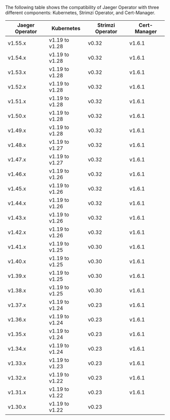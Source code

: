 The following table shows the compatibility of Jaeger Operator with three different components: Kubernetes, Strimzi Operator, and Cert-Manager.

| Jaeger Operator | Kubernetes      | Strimzi Operator   | Cert-Manager |
|-----------------|-----------------|--------------------|--------------|
| v1.55.x         | v1.19 to v1.28  | v0.32              | v1.6.1       |
| v1.54.x         | v1.19 to v1.28  | v0.32              | v1.6.1       |
| v1.53.x         | v1.19 to v1.28  | v0.32              | v1.6.1       |
| v1.52.x         | v1.19 to v1.28  | v0.32              | v1.6.1       |
| v1.51.x         | v1.19 to v1.28  | v0.32              | v1.6.1       |
| v1.50.x         | v1.19 to v1.28  | v0.32              | v1.6.1       |
| v1.49.x         | v1.19 to v1.28  | v0.32              | v1.6.1       |
| v1.48.x         | v1.19 to v1.27  | v0.32              | v1.6.1       |
| v1.47.x         | v1.19 to v1.27  | v0.32              | v1.6.1       |
| v1.46.x         | v1.19 to v1.26  | v0.32              | v1.6.1       |
| v1.45.x         | v1.19 to v1.26  | v0.32              | v1.6.1       |
| v1.44.x         | v1.19 to v1.26  | v0.32              | v1.6.1       |
| v1.43.x         | v1.19 to v1.26  | v0.32              | v1.6.1       |
| v1.42.x         | v1.19 to v1.26  | v0.32              | v1.6.1       |
| v1.41.x         | v1.19 to v1.25  | v0.30              | v1.6.1       |
| v1.40.x         | v1.19 to v1.25  | v0.30              | v1.6.1       |
| v1.39.x         | v1.19 to v1.25  | v0.30              | v1.6.1       |
| v1.38.x         | v1.19 to v1.25  | v0.30              | v1.6.1       |
| v1.37.x         | v1.19 to v1.24  | v0.23              | v1.6.1       |
| v1.36.x         | v1.19 to v1.24  | v0.23              | v1.6.1       |
| v1.35.x         | v1.19 to v1.24  | v0.23              | v1.6.1       |
| v1.34.x         | v1.19 to v1.24  | v0.23              | v1.6.1       |
| v1.33.x         | v1.19 to v1.23  | v0.23              | v1.6.1       |
| v1.32.x         | v1.19 to v1.22  | v0.23              | v1.6.1       |
| v1.31.x         | v1.19 to v1.22  | v0.23              | v1.6.1       |
| v1.30.x         | v1.19 to v1.22  | v0.23              |              |
